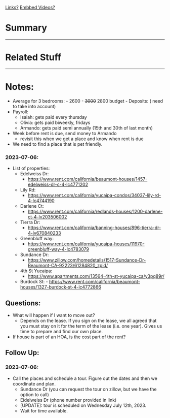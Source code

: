 [Links?](#)
[Embbed Videos?](#)
# Summary

----
# Related Stuff

----
# Notes:
- Average for 3 bedrooms:
		- 2600 - ~~3000~~ 2800 budget
		- Deposits: ( need to take into account)
- Payroll:
	- Isaiah: gets paid every thursday
	- Olivia: gets paid biweekly, fridays
	- Armando: gets paid semi annually (15th and 30th of last month)
- Week before rent is due, send money to Armando
	- revisit this when we get a place and know when rent is due
- We need to find a place that is pet friendly.
### 2023-07-06:
- List of properties:
	- Edelweiss Dr:
		- https://www.rent.com/california/beaumont-houses/1457-edelweiss-dr-c-4-lc4771202
	- Lily Rd:
		- https://www.rent.com/california/yucaipa-condos/34037-lily-rd-4-lc4744190
	- Darlene Ct:
		- https://www.rent.com/california/redlands-houses/1200-darlene-ct-4-lv203506002
	-  Tierra Dr:
		- https://www.rent.com/california/banning-houses/896-tierra-dr-4-lv670840233
	- Greenbluff way:
		- https://www.rent.com/california/yucaipa-houses/11970-greenbluff-way-4-lc4783079
	- Sundance Dr:
		- https://www.zillow.com/homedetails/1517-Sundance-Dr-Beaumont-CA-92223/61284820_zpid/
	- 4th St Yucaipa: 
		 - https://www.apartments.com/13564-4th-st-yucaipa-ca/y3pq89r/ 
	 - Burdock St:
			 - https://www.rent.com/california/beaumont-houses/1327-burdock-st-4-lc4772866 
## Questions:
- What will happen if I want to move out?
	- Depends on the lease. If you sign on the lease, we all agreed that you must stay on it for the term of the lease (i.e. one year). Gives us time to prepare and find our own place.
- If house is part of an HOA, is the cost part of the rent?
## Follow Up:
### 2023-07-06:
- Call the places and schedule a tour. Figure out the dates and then we coordinate and plan. 
	- Sundance Dr (you can request the tour on zillow, but we have the option to call)
	- Eidelweiss Dr (phone number provided in link)
	- [UPDATE]: tour is scheduled on Wednesday July 12th, 2023. 
	- Wait for time available. 
